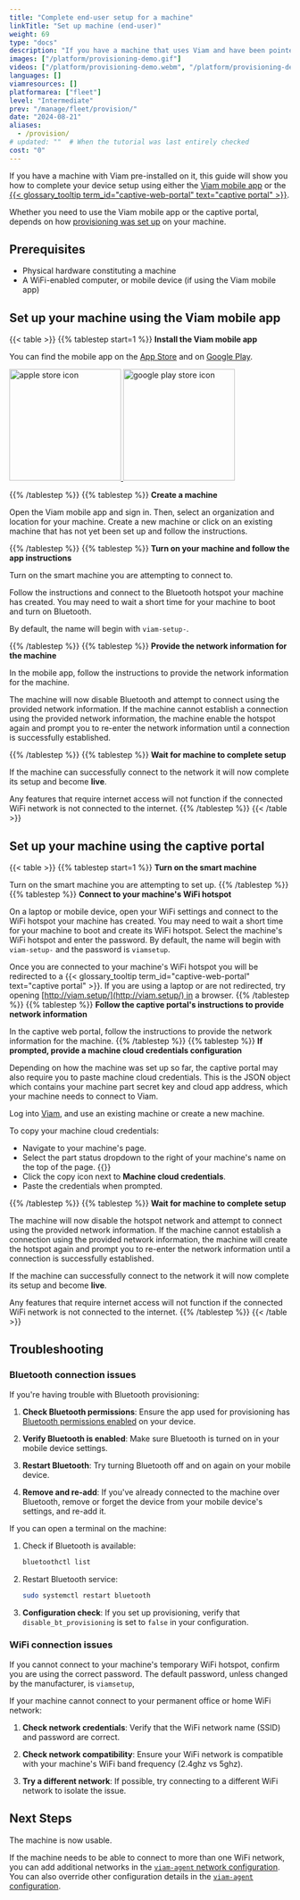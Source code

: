 ```yaml
---
title: "Complete end-user setup for a machine"
linkTitle: "Set up machine (end-user)"
weight: 69
type: "docs"
description: "If you have a machine that uses Viam and have been pointed to this guide, this guide will show you how to set it up."
images: ["/platform/provisioning-demo.gif"]
videos: ["/platform/provisioning-demo.webm", "/platform/provisioning-demo.mp4"]
languages: []
viamresources: []
platformarea: ["fleet"]
level: "Intermediate"
prev: "/manage/fleet/provision/"
date: "2024-08-21"
aliases:
  - /provision/
# updated: ""  # When the tutorial was last entirely checked
cost: "0"
---
```


If you have a machine with Viam pre-installed on it, this guide will show you how to complete your device setup using either the [Viam mobile app](#set-up-your-machine-using-the-viam-mobile-app) or the [{{< glossary_tooltip term_id="captive-web-portal" text="captive portal" >}}](#set-up-your-machine-using-the-captive-portal).

Whether you need to use the Viam mobile app or the captive portal, depends on how [provisioning was set up](/manage/fleet/provision/setup/) on your machine.

## Prerequisites

- Physical hardware constituting a machine
- A WiFi-enabled computer, or mobile device (if using the Viam mobile app)

## Set up your machine using the Viam mobile app

<!-- {{<video webm_src="/platform/provisioning-demo.webm" mp4_src="/platform/provisioning-demo.mp4" alt="Using the Viam mobile app to provision a new machine with viam-agent." poster="/platform/provisioning-demo.jpg" max-width="300px" class="">}} -->

{{< table >}}
{{% tablestep start=1 %}}
**Install the Viam mobile app**

You can find the mobile app on the [App Store](https://apps.apple.com/vn/app/viam-robotics/id6451424162) and on [Google Play](https://play.google.com/store/apps/details?id=com.viam.viammobile&hl=en&gl=US).

<a href="https://apps.apple.com/vn/app/viam-robotics/id6451424162" target="_blank">
  <img src="https://github.com/viamrobotics/docs/assets/90707162/a470b65d-1b97-412f-9f97-daf902f2f053" width="200px" alt="apple store icon" class="center-if-small" >
</a>

<a href="https://play.google.com/store/apps/details?id=com.viam.viammobile&hl=en&gl=US" target="_blank">
  <img src="https://github.com/viamrobotics/docs/assets/90707162/6ebd6960-08c5-41d4-81f9-42293fbfdfd4" width="200px" alt="google play store icon" class="center-if-small" >
</a>

{{% /tablestep %}}
{{% tablestep %}}
**Create a machine**

Open the Viam mobile app and sign in.
Then, select an organization and location for your machine.
Create a new machine or click on an existing machine that has not yet been set up and follow the instructions.

{{% /tablestep %}}
{{% tablestep %}}
**Turn on your machine and follow the app instructions**

Turn on the smart machine you are attempting to connect to.

Follow the instructions and connect to the Bluetooth hotspot your machine has created.
You may need to wait a short time for your machine to boot and turn on Bluetooth.

By default, the name will begin with `viam-setup-`.

<!-- Then leave the app and navigate to your mobile device's WiFi settings and connect to the WiFi hotspot your machine has created.
You may need to wait a short time for your machine to boot and create its WiFi hotspot.

Select the machine's WiFi hotspot and enter the password.
By default, the name will begin with `viam-setup-` and the password is `viamsetup`.
-->

{{% /tablestep %}}
{{% tablestep %}}
**Provide the network information for the machine**

In the mobile app, follow the instructions to provide the network information for the machine.

The machine will now disable Bluetooth and attempt to connect using the provided network information.
If the machine cannot establish a connection using the provided network information, the machine enable the hotspot again and prompt you to re-enter the network information until a connection is successfully established.

<!-- The machine will now disable the hotspot network and attempt to connect using the provided network information.
If the machine cannot establish a connection using the provided network information, the machine will create the hotspot again and prompt you to re-enter the network information until a connection is successfully established. -->

{{% /tablestep %}}
{{% tablestep %}}
**Wait for machine to complete setup**

If the machine can successfully connect to the network it will now complete its setup and become **live**.

Any features that require internet access will not function if the connected WiFi network is not connected to the internet.
{{% /tablestep %}}
{{< /table >}}

## Set up your machine using the captive portal

{{< table >}}
{{% tablestep start=1 %}}
**Turn on the smart machine**

Turn on the smart machine you are attempting to set up.
{{% /tablestep %}}
{{% tablestep %}}
**Connect to your machine's WiFi hotspot**

On a laptop or mobile device, open your WiFi settings and connect to the WiFi hotspot your machine has created.
You may need to wait a short time for your machine to boot and create its WiFi hotspot.
Select the machine's WiFi hotspot and enter the password.
By default, the name will begin with `viam-setup-` and the password is `viamsetup`.

Once you are connected to your machine's WiFi hotspot you will be redirected to a {{< glossary_tooltip term_id="captive-web-portal" text="captive portal" >}}.
If you are using a laptop or are not redirected, try opening [http://viam.setup/](http://viam.setup/) in a browser.
{{% /tablestep %}}
{{% tablestep %}}
**Follow the captive portal's instructions to provide network information**

In the captive web portal, follow the instructions to provide the network information for the machine.
{{% /tablestep %}}
{{% tablestep %}}
**If prompted, provide a machine cloud credentials configuration**

Depending on how the machine was set up so far, the captive portal may also require you to paste machine cloud credentials.
This is the JSON object which contains your machine part secret key and cloud app address, which your machine needs to connect to Viam.

Log into [Viam](https://app.viam.com), and use an existing machine or create a new machine.

To copy your machine cloud credentials:

- Navigate to your machine's page.
- Select the part status dropdown to the right of your machine's name on the top of the page.
  {{<imgproc src="configure/machine-part-info.png" resize="500x" declaredimensions=true alt="Machine part info dropdown" class="shadow" >}}
- Click the copy icon next to **Machine cloud credentials**.
- Paste the credentials when prompted.

{{% /tablestep %}}
{{% tablestep %}}
**Wait for machine to complete setup**

The machine will now disable the hotspot network and attempt to connect using the provided network information.
If the machine cannot establish a connection using the provided network information, the machine will create the hotspot again and prompt you to re-enter the network information until a connection is successfully established.

If the machine can successfully connect to the network it will now complete its setup and become **live**.

Any features that require internet access will not function if the connected WiFi network is not connected to the internet.
{{% /tablestep %}}
{{< /table >}}

## Troubleshooting

### Bluetooth connection issues

If you're having trouble with Bluetooth provisioning:

1. **Check Bluetooth permissions**: Ensure the app used for provisioning has [Bluetooth permissions enabled](https://github.com/viamrobotics/viam_flutter_bluetooth_provisioning_widget?tab=readme-ov-file#platform-requirements) on your device.

1. **Verify Bluetooth is enabled**: Make sure Bluetooth is turned on in your mobile device settings.

1. **Restart Bluetooth**: Try turning Bluetooth off and on again on your mobile device.

1. **Remove and re-add**: If you've already connected to the machine over Bluetooth, remove or forget the device from your mobile device's settings, and re-add it.

If you can open a terminal on the machine:

1. Check if Bluetooth is available:

   ```sh {class="command-line" data-prompt="$"}
   bluetoothctl list
   ```

1. Restart Bluetooth service:

   ```sh {class="command-line" data-prompt="$"}
   sudo systemctl restart bluetooth
   ```

1. **Configuration check**: If you set up provisioning, verify that `disable_bt_provisioning` is set to `false` in your configuration.

### WiFi connection issues

If you cannot connect to your machine's temporary WiFi hotspot, confirm you are using the correct password.
The default password, unless changed by the manufacturer, is `viamsetup`,

If your machine cannot connect to your permanent office or home WiFi network:

1. **Check network credentials**: Verify that the WiFi network name (SSID) and password are correct.

1. **Check network compatibility**: Ensure your WiFi network is compatible with your machine's WiFi band frequency (2.4ghz vs 5ghz).

1. **Try a different network**: If possible, try connecting to a different WiFi network to isolate the issue.

## Next Steps

The machine is now usable.

If the machine needs to be able to connect to more than one WiFi network, you can add additional networks in the [`viam-agent` network configuration](/manage/reference/viam-agent/#network_configuration).
You can also override other configuration details in the [`viam-agent` configuration](/manage/reference/viam-agent/#configuration).
